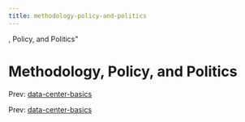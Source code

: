 ```yaml
---
title: methodology-policy-and-politics
---
```


, Policy, and Politics"

# Methodology, Policy, and Politics

Prev:
[data-center-basics](data-center-basics.md)

Prev:
[data-center-basics](data-center-basics.md)
